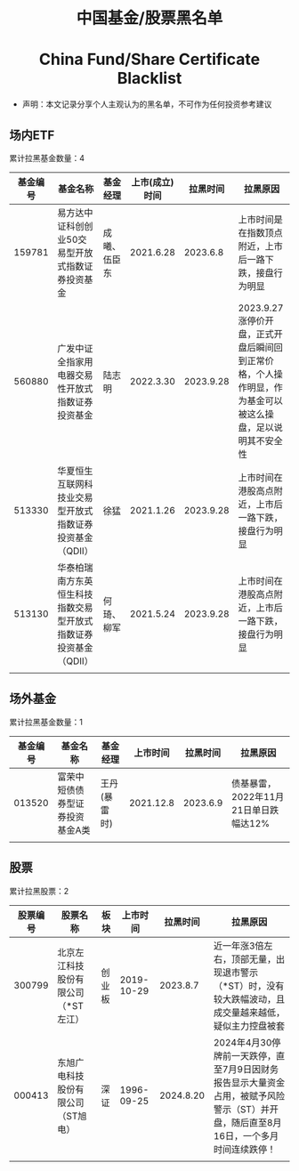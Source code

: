 <div align="center"><h1>中国基金/股票黑名单</h1>
<h1>China Fund/Share Certificate Blacklist</h1>
</div>

- 声明：本文记录分享个人主观认为的黑名单，不可作为任何投资参考建议

## 场内ETF

累计拉黑基金数量：4

| 基金编号 | 基金名称                                  | 基金经理     | 上市(成立)时间  | 拉黑时间 | 拉黑原因                                           |
| ------ | -------------------------------------------- | ------------ | --------- | --------- | -------------------------------------------------- |
| 159781 | 易方达中证科创创业50交易型开放式指数证券投资基金 | 成曦、伍臣东 | 2021.6.28 | 2023.6.8 | 上市时间是在指数顶点附近，上市后一路下跌，接盘行为明显 |
| 560880 | 广发中证全指家用电器交易性开放式指数证券投资基金 | 陆志明  | 2022.3.30 | 2023.9.28 | 2023.9.27涨停价开盘，正式开盘后瞬间回到正常价格，个人操作明显，作为基金可以被这么操盘，足以说明其不安全性 |
| 513330 | 华夏恒生互联网科技业交易型开放式指数证券投资基金（QDII） | 徐猛  | 2021.1.26 | 2023.9.28 | 上市时间在港股高点附近，上市后一路下跌，接盘行为明显 |
| 513130 | 华泰柏瑞南方东英恒生科技指数交易型开放式指数证券投资基金（QDII） | 何琦、柳军  | 2021.5.24 | 2023.9.28 | 上市时间在港股高点附近，上市后一路下跌，接盘行为明显 |
|   |   |    |   |   |   |

## 场外基金

累计拉黑基金数量：1

| 基金编号 | 基金名称                                         | 基金经理     | 上市时间  | 拉黑时间 | 拉黑原因                                           |
| -------- | ------------------------------------ | ------------ | --------- | --------- | -------------------------------------------------- |
| 013520   | 富荣中短债债券型证券投资基金A类 | 王丹(暴雷时) | 2021.12.8 | 2023.6.9 | 债基暴雷，2022年11月21日单日跌幅达12% |
|          |                                                  |              |           |          |          

## 股票

累计拉黑股票：2


| 股票编号 | 股票名称                                         |   板块   | 上市时间  | 拉黑时间 | 拉黑原因                                           |
| -------- | ------------------------------------ | ------------ | --------- | --------- | -------------------------------------------------- |
| 300799   | 北京左江科技股份有限公司（*ST左江） | 创业板 | 2019-10-29 | 2023.8.7 | 近一年涨3倍左右，顶部无量，出现退市警示（*ST）时，没有较大跌幅波动，且成交量越来越低，疑似主力控盘被套 |
| 000413   | 东旭广电科技股份有限公司（ST旭电） | 深证 | 1996-09-25 | 2024.8.20 | 2024年4月30停牌前一天跌停，直至7月9日因财务报告显示大量资金占用，被赋予风险警示（ST）并开盘，随后直至8月16日，一个多月时间连续跌停！ |
|          |                                                  |              |           |          |          
